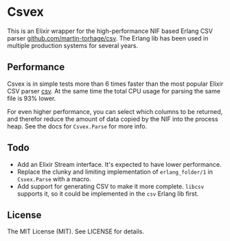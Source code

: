 # Csvex

This is an Elixir wrapper for the high-performance NIF based Erlang CSV parser [github.com/martin-torhage/csv](https://github.com/martin-torhage/csv). The Erlang lib has been used in multiple production systems for several years.

## Performance

Csvex is in simple tests more than 6 times faster than the most popular Elixir CSV parser [csv](https://hex.pm/packages/csv). At the same time the total CPU usage for parsing the same file is 93% lower.

For even higher performance, you can select which columns to be returned, and therefor reduce the amount of data copied by the NIF into the process heap. See the docs for `Csvex.Parse` for more info.

## Todo
 - Add an Elixir Stream interface. It's expected to have lower performance.
 - Replace the clunky and limiting implementation of `erlang_folder/1` in `Csvex.Parse` with a macro.
 - Add support for generating CSV to make it more complete. `libcsv` supports it, so it could be implemented in the `csv` Erlang lib first.

## License
The MIT License (MIT). See LICENSE for details.
